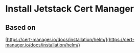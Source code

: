# Install Jetstack Cert Manager

## Based on

[https://cert-manager.io/docs/installation/helm/](https://cert-manager.io/docs/installation/helm/)
